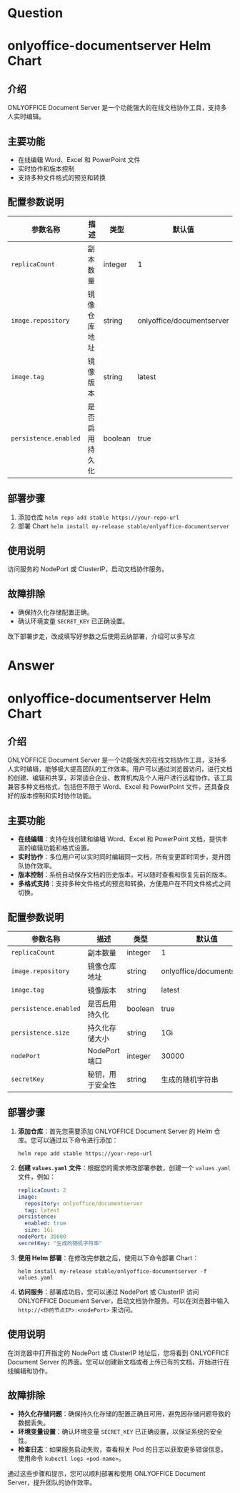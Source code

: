 # Question

# onlyoffice-documentserver Helm Chart

## 介绍

ONLYOFFICE Document Server 是一个功能强大的在线文档协作工具，支持多人实时编辑。

## 主要功能

- 在线编辑 Word、Excel 和 PowerPoint 文件
- 实时协作和版本控制
- 支持多种文件格式的预览和转换

## 配置参数说明

| 参数名称              | 描述           | 类型    | 默认值                    |
| --------------------- | -------------- | ------- | ------------------------- |
| `replicaCount`        | 副本数量       | integer | 1                         |
| `image.repository`    | 镜像仓库地址   | string  | onlyoffice/documentserver |
| `image.tag`           | 镜像版本       | string  | latest                    |
| `persistence.enabled` | 是否启用持久化 | boolean | true                      |

## 部署步骤

1. 添加仓库 `helm repo add stable https://your-repo-url`
2. 部署 Chart `helm install my-release stable/onlyoffice-documentserver`

## 使用说明

访问服务的 NodePort 或 ClusterIP，启动文档协作服务。

## 故障排除

- 确保持久化存储配置正确。
- 确认环境变量 `SECRET_KEY` 已正确设置。

改下部署步走，改成填写好参数之后使用云纳部署，介绍可以多写点

# Answer

# onlyoffice-documentserver Helm Chart

## 介绍

ONLYOFFICE Document Server 是一个功能强大的在线文档协作工具，支持多人实时编辑，能够极大提高团队的工作效率。用户可以通过浏览器访问，进行文档的创建、编辑和共享，非常适合企业、教育机构及个人用户进行远程协作。该工具兼容多种文档格式，包括但不限于 Word、Excel 和 PowerPoint 文件，还具备良好的版本控制和实时协作功能。

## 主要功能

- **在线编辑**：支持在线创建和编辑 Word、Excel 和 PowerPoint 文档，提供丰富的编辑功能和格式设置。
- **实时协作**：多位用户可以实时同时编辑同一文档，所有变更即时同步，提升团队协作效率。
- **版本控制**：系统自动保存文档的历史版本，可以随时查看和恢复先前的版本。
- **多格式支持**：支持多种文件格式的预览和转换，方便用户在不同文件格式之间切换。

## 配置参数说明

| 参数名称              | 描述             | 类型    | 默认值                    |
| --------------------- | ---------------- | ------- | ------------------------- |
| `replicaCount`        | 副本数量         | integer | 1                         |
| `image.repository`    | 镜像仓库地址     | string  | onlyoffice/documentserver |
| `image.tag`           | 镜像版本         | string  | latest                    |
| `persistence.enabled` | 是否启用持久化   | boolean | true                      |
| `persistence.size`    | 持久化存储大小   | string  | 1Gi                       |
| `nodePort`            | NodePort 端口    | integer | 30000                     |
| `secretKey`           | 秘钥，用于安全性 | string  | 生成的随机字符串          |

## 部署步骤

1. **添加仓库**：首先您需要添加 ONLYOFFICE Document Server 的 Helm 仓库。您可以通过以下命令进行添加：

   ```
   helm repo add stable https://your-repo-url
   ```

2. **创建 `values.yaml` 文件**：根据您的需求修改部署参数，创建一个 `values.yaml` 文件，例如：

   ```yaml
   replicaCount: 2
   image:
     repository: onlyoffice/documentserver
     tag: latest
   persistence:
     enabled: true
     size: 1Gi
   nodePort: 30000
   secretKey: "生成的随机字符串"
   ```

3. **使用 Helm 部署**：在修改完参数之后，使用以下命令部署 Chart：

   ```
   helm install my-release stable/onlyoffice-documentserver -f values.yaml
   ```

4. **访问服务**：部署成功后，您可以通过 NodePort 或 ClusterIP 访问 ONLYOFFICE Document Server，启动文档协作服务。可以在浏览器中输入 `http://<你的节点IP>:<nodePort>` 来访问。

## 使用说明

在浏览器中打开指定的 NodePort 或 ClusterIP 地址后，您将看到 ONLYOFFICE Document Server 的界面。您可以创建新文档或者上传已有的文档，开始进行在线编辑和协作。

## 故障排除

- **持久化存储问题**：确保持久化存储的配置正确且可用，避免因存储问题导致的数据丢失。
- **环境变量设置**：确认环境变量 `SECRET_KEY` 已正确设置，以保证系统的安全性。
- **检查日志**：如果服务启动失败，查看相关 Pod 的日志以获取更多错误信息。使用命令 `kubectl logs <pod-name>`。

通过这些步骤和提示，您可以顺利部署和使用 ONLYOFFICE Document Server，提升团队的协作效率。
